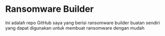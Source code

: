 # Ransomware Builder


Ini adalah repo GitHub saya yang berisi ransomware builder buatan sendiri yang dapat digunakan untuk membuat ransomware dengan mudah
